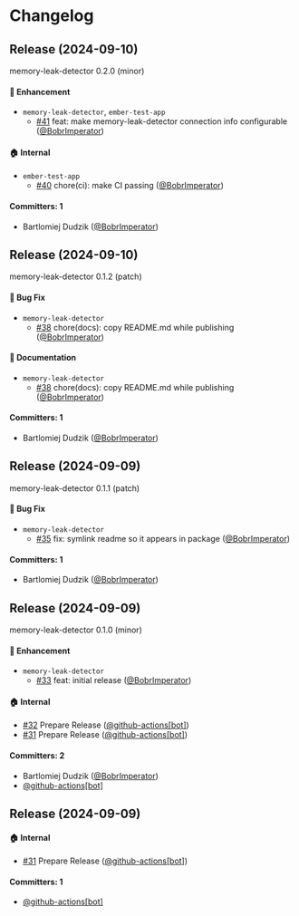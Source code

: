 # Changelog

## Release (2024-09-10)

memory-leak-detector 0.2.0 (minor)

#### :rocket: Enhancement
* `memory-leak-detector`, `ember-test-app`
  * [#41](https://github.com/mainmatter/memory-leak-detector/pull/41) feat: make memory-leak-detector connection info configurable ([@BobrImperator](https://github.com/BobrImperator))

#### :house: Internal
* `ember-test-app`
  * [#40](https://github.com/mainmatter/memory-leak-detector/pull/40) chore(ci): make CI passing ([@BobrImperator](https://github.com/BobrImperator))

#### Committers: 1
- Bartlomiej Dudzik ([@BobrImperator](https://github.com/BobrImperator))

## Release (2024-09-10)

memory-leak-detector 0.1.2 (patch)

#### :bug: Bug Fix
* `memory-leak-detector`
  * [#38](https://github.com/mainmatter/memory-leak-detector/pull/38) chore(docs): copy README.md while publishing ([@BobrImperator](https://github.com/BobrImperator))

#### :memo: Documentation
* `memory-leak-detector`
  * [#38](https://github.com/mainmatter/memory-leak-detector/pull/38) chore(docs): copy README.md while publishing ([@BobrImperator](https://github.com/BobrImperator))

#### Committers: 1
- Bartlomiej Dudzik ([@BobrImperator](https://github.com/BobrImperator))

## Release (2024-09-09)

memory-leak-detector 0.1.1 (patch)

#### :bug: Bug Fix
* `memory-leak-detector`
  * [#35](https://github.com/mainmatter/memory-leak-detector/pull/35) fix: symlink readme so it appears in package ([@BobrImperator](https://github.com/BobrImperator))

#### Committers: 1
- Bartlomiej Dudzik ([@BobrImperator](https://github.com/BobrImperator))

## Release (2024-09-09)

memory-leak-detector 0.1.0 (minor)

#### :rocket: Enhancement
* `memory-leak-detector`
  * [#33](https://github.com/mainmatter/memory-leak-detector/pull/33) feat: initial release ([@BobrImperator](https://github.com/BobrImperator))

#### :house: Internal
* [#32](https://github.com/mainmatter/memory-leak-detector/pull/32) Prepare Release ([@github-actions[bot]](https://github.com/apps/github-actions))
* [#31](https://github.com/mainmatter/memory-leak-detector/pull/31) Prepare Release ([@github-actions[bot]](https://github.com/apps/github-actions))

#### Committers: 2
- Bartlomiej Dudzik ([@BobrImperator](https://github.com/BobrImperator))
- [@github-actions[bot]](https://github.com/apps/github-actions)

## Release (2024-09-09)



#### :house: Internal
* [#31](https://github.com/mainmatter/memory-leak-detector/pull/31) Prepare Release ([@github-actions[bot]](https://github.com/apps/github-actions))

#### Committers: 1
- [@github-actions[bot]](https://github.com/apps/github-actions)
